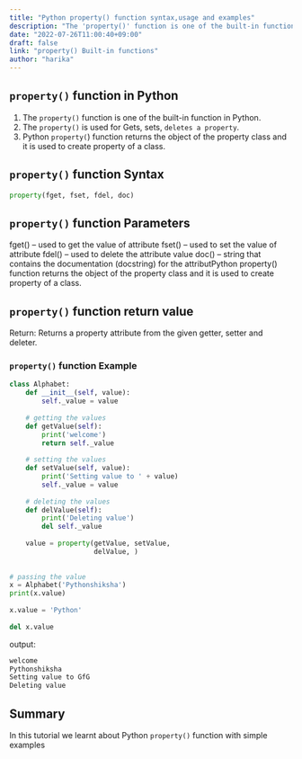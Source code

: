 ```yaml
---
title: "Python property() function syntax,usage and examples"
description: "The 'property()' function is one of the built-in function in Python"
date: "2022-07-26T11:00:40+09:00"
draft: false
link: "property() Built-in functions"
author: "harika"
---
```


## `property()` function  in Python

1. The `property()` function is one of the built-in function in Python.
2. The `property()` is used for Gets, sets, `deletes a property`.
3. Python `property(`) function returns the object of the property class and it is used to create property of a class. 

## `property()` function Syntax

```Python
property(fget, fset, fdel, doc)
```
## `property()` function  Parameters 

fget() – used to get the value of attribute
fset() – used to set the value of attribute
fdel() – used to delete the attribute value
doc() – string that contains the documentation (docstring) for the attributPython property() function returns the object of the property class and it is used to create property of a class. 

## `property()` function return value

Return: Returns a property attribute from the given getter, setter and deleter.

### `property()` function Example

```Python
class Alphabet:
    def __init__(self, value):
        self._value = value
 
    # getting the values
    def getValue(self):
        print('welcome')
        return self._value
 
    # setting the values
    def setValue(self, value):
        print('Setting value to ' + value)
        self._value = value
 
    # deleting the values
    def delValue(self):
        print('Deleting value')
        del self._value
 
    value = property(getValue, setValue,
                     delValue, )
 
 
# passing the value
x = Alphabet('Pythonshiksha')
print(x.value)
 
x.value = 'Python'
 
del x.value
```
output:

```Python
welcome
Pythonshiksha
Setting value to GfG
Deleting value
```
## Summary
In this tutorial we learnt about Python `property()` function with simple examples
    